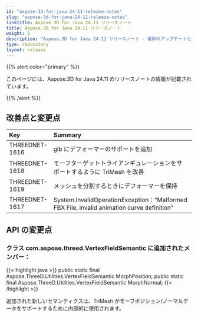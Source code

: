 ```yaml
---
id: "aspose-3d-for-java-24-11-release-notes"
slug: "aspose-3d-for-java-24-11-release-notes"
linktitle: Aspose.3D for Java 24.11 リリースノート
title: Aspose.3D for Java 24.11 リリースノート
weight: 2
description: "Aspose.3D for Java 24.11 リリースノート - 最新のアップデートと修正。"
type: repository
layout: release
---
```


{{% alert color="primary" %}}

このページには、Aspose.3D for Java 24.11 のリリースノートの情報が記載されています。

{{% /alert %}}
## **改善点と変更点**

|**Key**|**Summary**|**Category**|
| :- | :- | :- |
| THREEDNET-1616 | glb にデフォーマーのサポートを追加 | Task |
| THREEDNET-1618 | モーフターゲットトライアンギュレーションをサポートするように TriMesh を改善 | Task |
| THREEDNET-1619 | メッシュを分割するときにデフォーマーを保持 | Task |
| THREEDNET-1617 | System.InvalidOperationException：“Malformed FBX File, invalid animation curve definition” | バグ修正 |

## API の変更点 ##

### クラス **com.aspose.threed.VertexFieldSemantic** に追加されたメンバー：

{{< highlight java >}}
        public static final Aspose.ThreeD.Utilities.VertexFieldSemantic MorphPosition;
        public static final Aspose.ThreeD.Utilities.VertexFieldSemantic MorphNormal;
{{< /highlight >}}

追加された新しいセマンティクスは、TriMesh がモーフポジション/ノーマルデータをサポートするために内部的に使用されます。